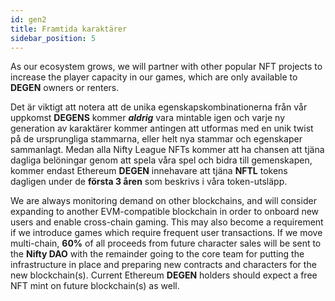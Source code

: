 ```yaml
---
id: gen2
title: Framtida karaktärer
sidebar_position: 5
---
```


As our ecosystem grows, we will partner with other popular NFT projects to increase the player capacity in our games, which are only available to **DEGEN** owners or renters.

Det är viktigt att notera att de unika egenskapskombinationerna från vår uppkomst **DEGENS** kommer **_aldrig_** vara mintable igen och varje ny generation av karaktärer kommer antingen att utformas med en unik twist på de ursprungliga stammarna, eller helt nya stammar och egenskaper sammanlagt. Medan alla Nifty League NFTs kommer att ha chansen att tjäna dagliga belöningar genom att spela våra spel och bidra till gemenskapen, kommer endast Ethereum **DEGEN** innehavare att tjäna **NFTL** tokens dagligen under de **första 3 åren** som beskrivs i våra token-utsläpp.

We are always monitoring demand on other blockchains, and will consider expanding to another EVM-compatible blockchain in order to onboard new users and enable cross-chain gaming. This may also become a requirement if we introduce games which require frequent user transactions. If we move multi-chain, **60%** of all proceeds from future character sales will be sent to the **Nifty DAO** with the remainder going to the core team for putting the infrastructure in place and preparing new contracts and characters for the new blockchain(s). Current Ethereum **DEGEN** holders should expect a free NFT mint on future blockchain(s) as well.
